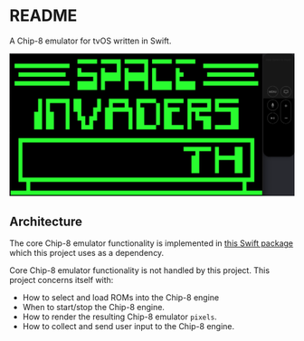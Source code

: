 # README
A Chip-8 emulator for tvOS written in Swift.

![](invaders.png)

## Architecture
The core Chip-8 emulator functionality is implemented in [this Swift package](https://github.com/ryanggrey/Chip8EmulatorPackage) which this project uses as a dependency. 

Core Chip-8 emulator functionality is not handled by this project. This project concerns itself with:
- How to select and load ROMs into the Chip-8 engine
- When to start/stop the Chip-8 engine.
- How to render the resulting Chip-8 emulator `pixels`.
- How to collect and send user input to the Chip-8 engine.

